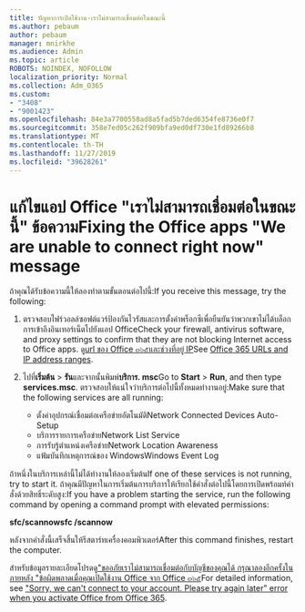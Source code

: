 ```yaml
---
title: ปัญหาการเปิดใช้งาน-เราไม่สามารถเชื่อมต่อในขณะนี้
ms.author: pebaum
author: pebaum
manager: mnirkhe
ms.audience: Admin
ms.topic: article
ROBOTS: NOINDEX, NOFOLLOW
localization_priority: Normal
ms.collection: Adm_O365
ms.custom:
- "3408"
- "9001423"
ms.openlocfilehash: 84e3a7700558ad8a5fad5b7ded6354fe8736e0f7
ms.sourcegitcommit: 358e7ed05c262f909bfa9ed0df730e1fd89266b8
ms.translationtype: MT
ms.contentlocale: th-TH
ms.lasthandoff: 11/27/2019
ms.locfileid: "39628261"
---
```

# <a name="fixing-the-office-apps-we-are-unable-to-connect-right-now-message"></a><span data-ttu-id="be626-102">แก้ไขแอป Office "เราไม่สามารถเชื่อมต่อในขณะนี้" ข้อความ</span><span class="sxs-lookup"><span data-stu-id="be626-102">Fixing the Office apps "We are unable to connect right now" message</span></span>

<span data-ttu-id="be626-103">ถ้าคุณได้รับข้อความนี้ให้ลองทำตามขั้นตอนต่อไปนี้:</span><span class="sxs-lookup"><span data-stu-id="be626-103">If you receive this message, try the following:</span></span>

1. <span data-ttu-id="be626-104">ตรวจสอบไฟร์วอลล์ซอฟต์แวร์ป้องกันไวรัสและการตั้งค่าพร็อกซีเพื่อยืนยันว่าพวกเขาไม่ได้บล็อกการเข้าถึงอินเทอร์เน็ตไปยังแอป Office</span><span class="sxs-lookup"><span data-stu-id="be626-104">Check your firewall, antivirus software, and proxy settings to confirm that they are not blocking Internet access to Office apps.</span></span> <span data-ttu-id="be626-105">ดู[url ของ Office ๓๖๕และช่วงที่อยู่ IP](https://docs.microsoft.com/office365/enterprise/urls-and-ip-address-ranges)</span><span class="sxs-lookup"><span data-stu-id="be626-105">See [Office 365 URLs and IP address ranges](https://docs.microsoft.com/office365/enterprise/urls-and-ip-address-ranges).</span></span>

2. <span data-ttu-id="be626-106">ไปที่**เริ่มต้น** > **รัน**และจากนั้นพิมพ์**บริการ. msc**</span><span class="sxs-lookup"><span data-stu-id="be626-106">Go to **Start** > **Run**, and then type **services.msc**.</span></span> <span data-ttu-id="be626-107">ตรวจสอบให้แน่ใจว่าบริการต่อไปนี้ทั้งหมดทำงานอยู่:</span><span class="sxs-lookup"><span data-stu-id="be626-107">Make sure that the following services are all running:</span></span>
    - <span data-ttu-id="be626-108">ตั้งค่าอุปกรณ์เชื่อมต่อเครือข่ายอัตโนมัติ</span><span class="sxs-lookup"><span data-stu-id="be626-108">Network Connected Devices Auto-Setup</span></span>
    - <span data-ttu-id="be626-109">บริการรายการเครือข่าย</span><span class="sxs-lookup"><span data-stu-id="be626-109">Network List Service</span></span>
    - <span data-ttu-id="be626-110">การรับรู้ตำแหน่งเครือข่าย</span><span class="sxs-lookup"><span data-stu-id="be626-110">Network Location Awareness</span></span>
    - <span data-ttu-id="be626-111">แฟ้มบันทึกเหตุการณ์ของ Windows</span><span class="sxs-lookup"><span data-stu-id="be626-111">Windows Event Log</span></span>

<span data-ttu-id="be626-112">ถ้าหนึ่งในบริการเหล่านี้ไม่ได้ทำงานให้ลองเริ่มต้น</span><span class="sxs-lookup"><span data-stu-id="be626-112">If one of these services is not running, try to start it.</span></span> <span data-ttu-id="be626-113">ถ้าคุณมีปัญหาในการเริ่มต้นการบริการให้เรียกใช้คำสั่งต่อไปนี้โดยการเปิดพร้อมท์คำสั่งด้วยสิทธิ์ระดับสูง:</span><span class="sxs-lookup"><span data-stu-id="be626-113">If you have a problem starting the service, run the following command by opening a command prompt with elevated permissions:</span></span>

<span data-ttu-id="be626-114">**sfc/scannow**</span><span class="sxs-lookup"><span data-stu-id="be626-114">**sfc /scannow**</span></span>

<span data-ttu-id="be626-115">หลังจากคำสั่งนี้เสร็จสิ้นให้รีสตาร์ทเครื่องคอมพิวเตอร์</span><span class="sxs-lookup"><span data-stu-id="be626-115">After this command finishes, restart the computer.</span></span>

<span data-ttu-id="be626-116">สำหรับข้อมูลรายละเอียดโปรดดู["ขออภัยเราไม่สามารถเชื่อมต่อกับบัญชีของคุณได้ กรุณาลองอีกครั้งในภายหลัง "ข้อผิดพลาดเมื่อคุณเปิดใช้งาน Office จาก Office ๓๖๕](https://docs.microsoft.com/office/troubleshoot/activation-installation/issue-when-activate-office-from-office-365)</span><span class="sxs-lookup"><span data-stu-id="be626-116">For detailed information, see ["Sorry, we can't connect to your account. Please try again later" error when you activate Office from Office 365](https://docs.microsoft.com/office/troubleshoot/activation-installation/issue-when-activate-office-from-office-365).</span></span>